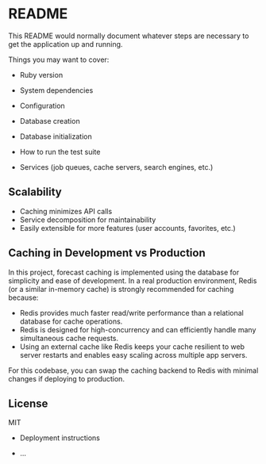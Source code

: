# README

This README would normally document whatever steps are necessary to get the
application up and running.

Things you may want to cover:

* Ruby version

* System dependencies

* Configuration

* Database creation

* Database initialization

* How to run the test suite

* Services (job queues, cache servers, search engines, etc.)

## Scalability
- Caching minimizes API calls
- Service decomposition for maintainability
- Easily extensible for more features (user accounts, favorites, etc.)

## Caching in Development vs Production

In this project, forecast caching is implemented using the database for simplicity and ease of development. In a real production environment, Redis (or a similar in-memory cache) is strongly recommended for caching because:
- Redis provides much faster read/write performance than a relational database for cache operations.
- Redis is designed for high-concurrency and can efficiently handle many simultaneous cache requests.
- Using an external cache like Redis keeps your cache resilient to web server restarts and enables easy scaling across multiple app servers.

For this codebase, you can swap the caching backend to Redis with minimal changes if deploying to production.

## License
MIT

* Deployment instructions

* ...

